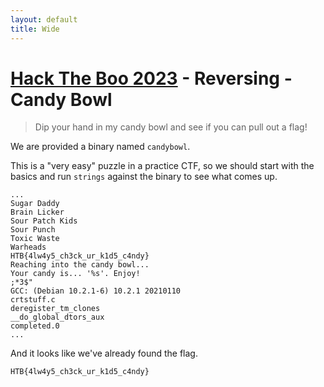 ```yaml
---
layout: default
title: Wide
---
```


# [Hack The Boo 2023](index.md) - Reversing - Candy Bowl

> Dip your hand in my candy bowl and see if you can pull out a flag!

We are provided a binary named `candybowl`.

This is a "very easy" puzzle in a practice CTF, so we should start with the basics and run `strings` against the binary to see what comes up.

```
...
Sugar Daddy
Brain Licker
Sour Patch Kids
Sour Punch
Toxic Waste
Warheads
HTB{4lw4y5_ch3ck_ur_k1d5_c4ndy}
Reaching into the candy bowl...
Your candy is... '%s'. Enjoy!
;*3$"
GCC: (Debian 10.2.1-6) 10.2.1 20210110
crtstuff.c
deregister_tm_clones
__do_global_dtors_aux
completed.0
...
```

And it looks like we've already found the flag.

```
HTB{4lw4y5_ch3ck_ur_k1d5_c4ndy}
```